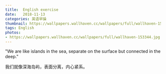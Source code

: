 ```yaml
---
title:  English exercise
date:   2018-11-13
categories: 英语早操
thumbnail: https://wallpapers.wallhaven.cc/wallpapers/full/wallhaven-153344.jpg
tags: English
photos:
- https://wallpapers.wallhaven.cc/wallpapers/full/wallhaven-153344.jpg
---
```


"We are like islands in the sea, separate on the surface but connected in the deep."
<p>我们就像深海岛屿，表面分离，内心紧系。</p>
